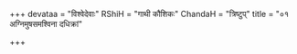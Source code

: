 +++
devataa = "विश्वेदेवाः"
RShiH = "गाथी कौशिकः"
ChandaH = "त्रिष्टुप्"
title = "०१ अग्निमुषसमश्विना दधिक्रां"

+++
